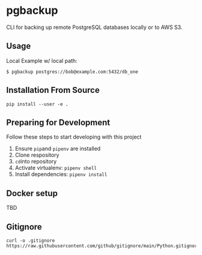 pgbackup
========

CLI for backing up remote PostgreSQL databases locally or to AWS S3.

## Usage

Local Example w/ local path:

```
$ pgbackup postgres://bob@example.com:5432/db_one
```

## Installation From Source

```
pip install --user -e .
```

## Preparing for Development

Follow these steps to start developing with this project

1. Ensure `pip`and `pipenv` are installed
2. Clone respository
3. `cd`into repository
4. Activate virtualenv: `pipenv shell`
5. Install dependencies: `pipenv install`

## Docker setup

TBD

## Gitignore

```
curl -o .gitignore https://raw.githubusercontent.com/github/gitignore/main/Python.gitignore
```